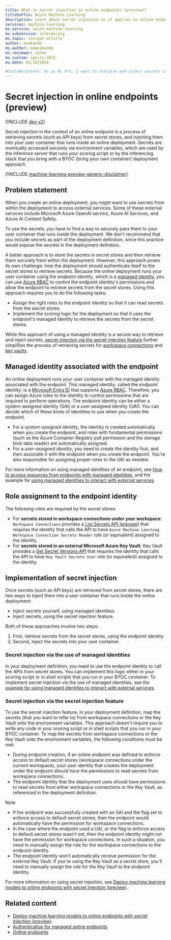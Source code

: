 ```yaml
---
title: What is secret injection in online endpoints (preview)?
titleSuffix: Azure Machine Learning
description: Learn about secret injection as it applies to online endpoints in Azure Machine Learning.
services: machine-learning
ms.service: azure-machine-learning
ms.subservice: inferencing
ms.topic: concept-article
author: msakande
ms.author: mopeakande
ms.reviewer: sehan
ms.custom: ignite-2023
ms.date: 01/10/2024

#CustomerIntent: As an ML Pro, I want to retrieve and inject secrets into the deployment environment easily so that deployments I create can consume the secrets in a secured manner.
---
```


# Secret injection in online endpoints (preview)

[!INCLUDE [dev v2](includes/machine-learning-dev-v2.md)]

Secret injection in the context of an online endpoint is a process of retrieving secrets (such as API keys) from secret stores, and injecting them into your user container that runs inside an online deployment. Secrets are eventually accessed securely via environment variables, which are used by the inference server that runs your scoring script or by the inferencing stack that you bring with a BYOC (bring your own container) deployment approach.

[!INCLUDE [machine-learning-preview-generic-disclaimer](includes/machine-learning-preview-generic-disclaimer.md)]

## Problem statement

When you create an online deployment, you might want to use secrets from within the deployment to access external services. Some of these external services include Microsoft Azure OpenAI service, Azure AI Services, and Azure AI Content Safety.

To use the secrets, you have to find a way to securely pass them to your user container that runs inside the deployment. We don't recommend that you include secrets as part of the deployment definition, since this practice would expose the secrets in the deployment definition. 

A better approach is to store the secrets in secret stores and then retrieve them securely from within the deployment. However, this approach poses its own challenge: how the deployment should authenticate itself to the secret stores to retrieve secrets. Because the online deployment runs your user container using the _endpoint identity_, which is a [managed identity](/entra/identity/managed-identities-azure-resources/overview), you can use [Azure RBAC](../role-based-access-control/overview.md) to control the endpoint identity's permissions and allow the endpoint to retrieve secrets from the secret stores.
Using this approach requires you to do the following tasks:

- Assign the right roles to the endpoint identity so that it can read secrets from the secret stores.
- Implement the scoring logic for the deployment so that it uses the endpoint's managed identity to retrieve the secrets from the secret stores.

While this approach of using a managed identity is a secure way to retrieve and inject secrets, [secret injection via the secret injection feature](#secret-injection-via-the-secret-injection-feature) further simplifies the process of retrieving secrets for [workspace connections](prompt-flow/concept-connections.md) and [key vaults](../key-vault/general/overview.md).


## Managed identity associated with the endpoint


An online deployment runs your user container with the managed identity associated with the endpoint. This managed identity, called the _endpoint identity_, is a [Microsoft Entra ID](/entra/fundamentals/whatis) that supports [Azure RBAC](../role-based-access-control/overview.md). Therefore, you can assign Azure roles to the identity to control permissions that are required to perform operations. The endpoint identity can be either a system-assigned identity (SAI) or a user-assigned identity (UAI). You can decide which of these kinds of identities to use when you create the endpoint.

- For a _system-assigned identity_, the identity is created automatically when you create the endpoint, and roles with fundamental permissions (such as the Azure Container Registry pull permission and the storage blob data reader) are automatically assigned.
- For a _user-assigned identity_, you need to create the identity first, and then associate it with the endpoint when you create the endpoint. You're also responsible for assigning proper roles to the UAI as needed.

For more information on using managed identities of an endpoint, see [How to access resources from endpoints with managed identities](how-to-access-resources-from-endpoints-managed-identities.md), and the example for [using managed identities to interact with external services](https://github.com/Azure/azureml-examples/tree/main/cli/endpoints/online/managed/managed-identities).


## Role assignment to the endpoint identity

The following roles are required by the secret stores:

- For __secrets stored in workspace connections under your workspace__: `Workspace Connections` provides a [List Secrets API (preview)](/rest/api/azureml/2023-08-01-preview/workspace-connections/list-secrets) that requires the identity that calls the API to have `Azure Machine Learning Workspace Connection Secrets Reader` role (or equivalent) assigned to the identity.
- For __secrets stored in an external Microsoft Azure Key Vault__: Key Vault provides a [Get Secret Versions API](/rest/api/keyvault/secrets/get-secret-versions/get-secret-versions) that requires the identity that calls the API to have `Key Vault Secrets User` role (or equivalent) assigned to the identity.


## Implementation of secret injection

Once secrets (such as API keys) are retrieved from secret stores, there are two ways to inject them into a user container that runs inside the online deployment:

- Inject secrets yourself, using managed identities.
- Inject secrets, using the secret injection feature.

Both of these approaches involve two steps:

1. First, retrieve secrets from the secret stores, using the endpoint identity.
1. Second, inject the secrets into your user container.

### Secret injection via the use of managed identities

In your deployment definition, you need to use the endpoint identity to call the APIs from secret stores. You can implement this logic either in your scoring script or in shell scripts that you run in your BYOC container. To implement secret injection via the use of managed identities, see the [example for using managed identities to interact with external services](https://github.com/Azure/azureml-examples/tree/main/cli/endpoints/online/managed/managed-identities).

### Secret injection via the secret injection feature

To use the secret injection feature, in your deployment definition, map the secrets (that you want to refer to) from workspace connections or the Key Vault onto the environment variables. This approach doesn't require you to write any code in your scoring script or in shell scripts that you run in your BYOC container. To map the secrets from workspace connections or the Key Vault onto the environment variables, the following conditions must be met:

- During endpoint creation, if an online endpoint was defined to enforce access to default secret stores (workspace connections under the current workspace), your user identity that creates the deployment under the endpoint should have the permissions to read secrets from workspace connections.
- The endpoint identity that the deployment uses should have permissions to read secrets from either workspace connections or the Key Vault, as referenced in the deployment definition.

> [!NOTE]
> - If the endpoint was successfully created with an SAI and the flag set to enforce access to default secret stores, then the endpoint would automatically have the permission for workspace connections. 
> - In the case where the endpoint used a UAI, or the flag to enforce access to default secret stores wasn't set, then the endpoint identity might not have the permission for workspace connections. In such a situation, you need to manually assign the role for the workspace connections to the endpoint identity.
> - The endpoint identity won't automatically receive permission for the external Key Vault. If you're using the Key Vault as a secret store, you'll need to manually assign the role for the Key Vault to the endpoint identity.

For more information on using secret injection, see [Deploy machine learning models to online endpoints with secret injection (preview)](how-to-deploy-online-endpoint-with-secret-injection.md).


## Related content

- [Deploy machine learning models to online endpoints with secret injection (preview)](how-to-deploy-online-endpoint-with-secret-injection.md)
- [Authentication for managed online endpoints](concept-endpoints-online-auth.md)
- [Online endpoints](concept-endpoints-online.md)
